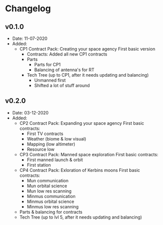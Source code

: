 # Changelog

v0.1.0
------

- Date: 11-07-2020
- Added:
  - CP1 Contract Pack: Creating your space agency
    First basic version
    - Contracts: Added all new CP1 contracts
    - Parts
      - Parts for CP1
      - Balancing of antenna's for RT
    - Tech Tree (up to CP1, after it needs updating and balancing)
      - Unmanned first
      - Shifted a lot of stuff around

v0.2.0
------

- Date: 03-12-2020
- Added:
  - CP2 Contract Pack: Expanding your space agency
    First basic contracts:
    - First TV contracts
    - Weather (biome & low visual)
    - Mapping (low altimeter)
    - Resource low
  - CP3 Contract Pack: Manned space exploration
    First basic contracts:
    - First manned launch & orbit
    - First station
  - CP4 Contract Pack: Exloration of Kerbins moons
    First basic contracts:
    - Mun communication
    - Mun orbital science
    - Mun low res scanning
    - Minmus communication
    - Minmus orbital science
    - Minmus low res scanning
  - Parts & balancing for contracts
  - Tech Tree (up to lvl 5, after it needs updating and balancing)